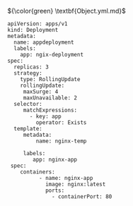 ${\color{green} \textbf{Object.yml.md}$
````
apiVersion: apps/v1
kind: Deployment
metadata:
  name: appdeployment
  labels:
    app: ngix-deployment
spec:
  replicas: 3
  strategy:
    type: RollingUpdate
    rollingUpdate:
     maxSurge: 4
     maxUnavailable: 2
  selector:
     matchExpressions:
       - key: app
         operator: Exists
  template:
     metadata:
         name: nginx-temp
````
         labels:
            app: nginx-app
     spec:
        containers:
              - name: nginx-app
                image: nginx:latest
                ports:
                  - containerPort: 80
